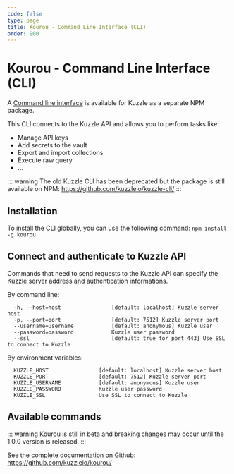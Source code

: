 ```yaml
---
code: false
type: page
title: Kourou - Command Line Interface (CLI)
order: 900
---
```


# Kourou - Command Line Interface (CLI)

A [Command line interface](https://en.wikipedia.org/wiki/Command-line_interface) is available for Kuzzle as a separate NPM package.  

This CLI connects to the Kuzzle API and allows you to perform tasks like:

- Manage API keys
- Add secrets to the vault
- Export and import collections
- Execute raw query
- ...

::: warning
The old Kuzzle CLI has been deprecated but the package is still available on NPM: https://github.com/kuzzleio/kuzzle-cli/
:::

## Installation

To install the CLI globally, you can use the following command: `npm install -g kourou`

## Connect and authenticate to Kuzzle API

Commands that need to send requests to the Kuzzle API can specify the Kuzzle server address and authentication informations.

By command line:
```
  -h, --host=host                [default: localhost] Kuzzle server host
  -p, --port=port                [default: 7512] Kuzzle server port
  --username=username            [default: anonymous] Kuzzle user
  --password=password            Kuzzle user password
  --ssl                          [default: true for port 443] Use SSL to connect to Kuzzle
```

By environment variables:
```
  KUZZLE_HOST                [default: localhost] Kuzzle server host
  KUZZLE_PORT                [default: 7512] Kuzzle server port
  KUZZLE_USERNAME            [default: anonymous] Kuzzle user
  KUZZLE_PASSWORD            Kuzzle user password
  KUZZLE_SSL                 Use SSL to connect to Kuzzle
```

## Available commands

::: warning
Kourou is still in beta and breaking changes may occur until the 1.0.0 version is released. 
:::

See the complete documentation on Github: https://github.com/kuzzleio/kourou/

